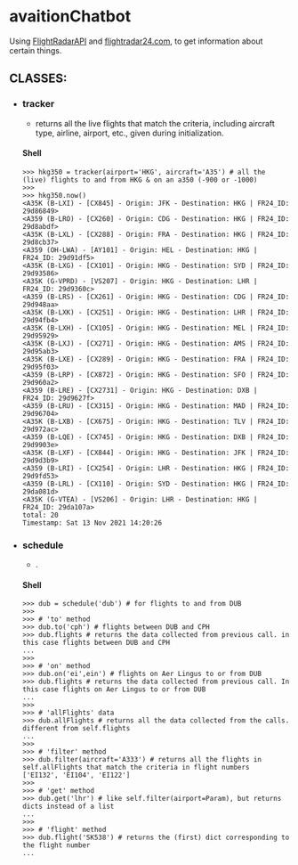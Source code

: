 # avaitionChatbot

Using [FlightRadarAPI](https://pypi.org/project/FlightRadarAPI/)<!--[^1]--> and [flightradar24.com](https://www.flightradar24.com/), to get information about certain things.


## CLASSES:

  - ### tracker

    - returns all the live flights that match the criteria, including aircraft type, airline, airport, etc., given during initialization.   
  
    #### Shell
    ```
    >>> hkg350 = tracker(airport='HKG', aircraft='A35') # all the (live) flights to and from HKG & on an a350 (-900 or -1000)
    >>> 
    >>> hkg350.now()
    <A35K (B-LXI) - [CX845] - Origin: JFK - Destination: HKG | FR24_ID: 29d86849>
    <A359 (B-LRO) - [CX260] - Origin: CDG - Destination: HKG | FR24_ID: 29d8abdf>
    <A35K (B-LXL) - [CX288] - Origin: FRA - Destination: HKG | FR24_ID: 29d8cb37>
    <A359 (OH-LWA) - [AY101] - Origin: HEL - Destination: HKG | FR24_ID: 29d91df5>
    <A35K (B-LXG) - [CX101] - Origin: HKG - Destination: SYD | FR24_ID: 29d93586>
    <A35K (G-VPRD) - [VS207] - Origin: HKG - Destination: LHR | FR24_ID: 29d9360c>
    <A359 (B-LRS) - [CX261] - Origin: HKG - Destination: CDG | FR24_ID: 29d948aa>
    <A35K (B-LXK) - [CX251] - Origin: HKG - Destination: LHR | FR24_ID: 29d94fb4>
    <A35K (B-LXH) - [CX105] - Origin: HKG - Destination: MEL | FR24_ID: 29d95929>
    <A35K (B-LXJ) - [CX271] - Origin: HKG - Destination: AMS | FR24_ID: 29d95ab3>
    <A35K (B-LXE) - [CX289] - Origin: HKG - Destination: FRA | FR24_ID: 29d95f03>
    <A359 (B-LRP) - [CX872] - Origin: HKG - Destination: SFO | FR24_ID: 29d960a2>
    <A359 (B-LRE) - [CX2731] - Origin: HKG - Destination: DXB | FR24_ID: 29d9627f>
    <A359 (B-LRU) - [CX315] - Origin: HKG - Destination: MAD | FR24_ID: 29d96704>
    <A35K (B-LXB) - [CX675] - Origin: HKG - Destination: TLV | FR24_ID: 29d972ac>
    <A359 (B-LQE) - [CX745] - Origin: HKG - Destination: DXB | FR24_ID: 29d9903e>
    <A35K (B-LXF) - [CX844] - Origin: HKG - Destination: JFK | FR24_ID: 29d9d3b9>
    <A359 (B-LRI) - [CX254] - Origin: LHR - Destination: HKG | FR24_ID: 29d9fd53>
    <A359 (B-LRL) - [CX110] - Origin: SYD - Destination: HKG | FR24_ID: 29da081d>
    <A35K (G-VTEA) - [VS206] - Origin: LHR - Destination: HKG | FR24_ID: 29da107a>
    total: 20
    Timestamp: Sat 13 Nov 2021 14:20:26
    ```
    
  - ### schedule<!--[^2]-->

    -  .
    
    #### Shell
    ```
    >>> dub = schedule('dub') # for flights to and from DUB
    >>> 
    >>> # 'to' method
    >>> dub.to('cph') # flights between DUB and CPH
    >>> dub.flights # returns the data collected from previous call. in this case flights between DUB and CPH
    ... 
    >>>
    >>> # 'on' method
    >>> dub.on('ei',ein') # flights on Aer Lingus to or from DUB
    >>> dub.flights # returns the data collected from previous call. In this case flights on Aer Lingus to or from DUB
    ...
    >>> 
    >>> # 'allFlights' data
    >>> dub.allFlights # returns all the data collected from the calls. different from self.flights
    ...
    >>> 
    >>> # 'filter' method
    >>> dub.filter(aircraft='A333') # returns all the flights in self.allFlights that match the criteria in flight numbers
    ['EI132', 'EI104', 'EI122']
    >>> 
    >>> # 'get' method
    >>> dub.get('lhr') # like self.filter(airport=Param), but returns dicts instead of a list
    ... 
    >>> 
    >>> # 'flight' method
    >>> dub.flight('SK538') # returns the (first) dict corresponding to the flight number
    ...
    
    ```

<!--
----

[^1]: will need to edited a bit
[^2]: for some reason, data for flights got by the 'on' and 'to' methods are slightly different
-->
